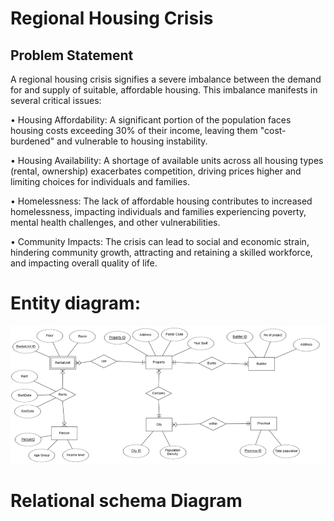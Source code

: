 
# Regional Housing Crisis

## Problem Statement
A regional housing crisis signifies a severe imbalance between the demand for and supply of suitable, affordable housing. This imbalance manifests in several critical issues: 

•	Housing Affordability: A significant portion of the population faces housing costs exceeding 30% of their income, leaving them "cost-burdened" and vulnerable to housing instability. 

•	Housing Availability: A shortage of available units across all housing types (rental, ownership) exacerbates competition, driving prices higher and limiting choices for individuals and families.

•	Homelessness: The lack of affordable housing contributes to increased homelessness, impacting individuals and families experiencing poverty, mental health challenges, and other vulnerabilities. 

•	Community Impacts: The crisis can lead to social and economic strain, hindering community growth, attracting and retaining a skilled workforce, and impacting overall quality of life.

# Entity diagram:
![Caption](ERmodel.png)

# Relational schema Diagram



